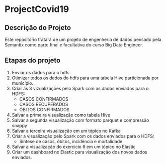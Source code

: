 # ProjectCovid19
## Descrição do Projeto

Este repositório tratará de um projeto de engenheria de dados pensado pela Semantix como parte final e facultativa do curso Big Data Engineer. 

## Etapas do projeto

1. Enviar os dados para o hdfs
2. Otimizar todos os dados do hdfs para uma tabela Hive particionada por município.
3. Criar as 3 vizualizações pelo Spark com os dados enviados para o HDFS: 
    - CASOS CONFIRMADOS
    - CASOS RECUPERADOS
    - ÓBITOS CONFIRMADOS
4. Salvar a primeira visualização como tabela Hive
5. Salvar a segunda visualização com formato parquet e compressão snappy
6. Salvar a terceira visualização em um tópico no Kafka
7. Criar a visualização pelo Spark com os dados enviados para o HDFS:
    - Síntese de casos, óbitos, incidência e mortalidade
8. Salvar a visualização do exercício 6 em um tópico no Elastic
9. Criar um dashboard no Elastic para visualização dos novos dados enviados. 

